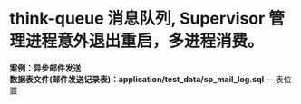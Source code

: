 # think-queue 消息队列, Supervisor 管理进程意外退出重启，多进程消费。
**案例：异步邮件发送**<br/>
**数据表文件(邮件发送记录表)：application/test_data/sp_mail_log.sql** -- 表位置